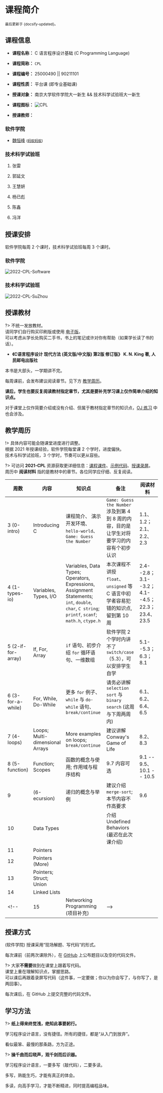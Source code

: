 # 课程简介

<small>最后更新于 {docsify-updated}。</small>

## 课程信息

- **课程名称：** C 语言程序设计基础 (C Programming Language)

- **课程简称：** `CPL`

- **课程编号：** $25000490$ || $90211101$

- **课程性质：** 平台课 (即专业基础课)

- **授课对象：** 南京大学软件学院大一新生 && 技术科学试验班大一新生

- **课程图标：** ![CPL](.assets/images/C_Programming_Language.svg ':size=50')

- **授课教师：**

<!-- tabs:start -->

### **软件学院**

- [魏恒峰](https://hengxin.github.io/) <small>([蚂蚁蚂蚁](https://www.bilibili.com/video/BV16y4y1Y7u6))</small>

### **技术科学试验班**

1. 张雷

2. 郭延文

3. 王慧妍

4. 杨已彪

5. 陈鑫

6. 冯洋

<!-- tabs:end -->

## 授课安排
软件学院每周 $2$ 个课时，技术科学试验班每周 $3$ 个课时。

<!-- tabs:start -->

### **软件学院**

![2022-CPL-Software](.assets/images/2022-CPL-Software.svg ':size=60%')

### **技术科学试验班**

![2022-CPL-SuZhou](.assets/images/2022-CPL-SuZhou.svg ':size=60%')

<!-- tabs:end -->

## 授课教材

?> 不统一发放教材。</br>
请同学们自行购买印刷版或使用 [电子版](resources?id=电子书籍)。</br>
可以考虑从学长处购买二手书，书上的笔记或许对你有帮助（如果学长读了书的话）。<br>

- **《C语言程序设计 现代方法 (英文版/中文版) 第2版 修订版》 K. N. King 著, 人民邮电出版社**

本书是大部头，一学期讲不完。

每周课前，会发布建议阅读章节。见下方 [教学周历](intro?id=教学周历)。

**课后，学生也要反复阅读教材指定章节，尤其是要补充学习课上仅作简单介绍的知识点。**

对于课堂上仅作简要介绍或没有介绍、但属于教材指定章节的知识点，[OJ 练习](problemset) 中也会涉及。

## 教学周历

!> 具体内容可能会随课堂进度进行调整。</br>
根据 2021 年授课经验，软件学院每堂课 $2$ 个学时，进度偏快。</br>
技术与科学试验班，$3$ 个学时，节奏可以更从容些。

?> 可访问 **2021-CPL** 资源获取更详细信息：[课程课件](resources?id=课程课件)、[示例代码](resources?id=课程代码仓库)、[授课录屏](resources?id=视频资源)。</br>
周历中 **阅读材料** 指的是教材中的章节。各位同学应仔细、反复阅读。

| 周数 | 内容 | 知识点 | 备注 | 阅读材料 |
| ----- | ----- | ----- | ----- | ----- |
| 3 (0-intro) | Introducing C | 课程简介、 演示开发环境、`hello-world`、 `Game: Guess the Number` | `Game: Guess the Number` 涉及到第 4 到 8 周的内容，目的是让学生对将要学习的内容有个初步认识 | 1.1、1.2；2.1、2.2、2.3|
| 4 (1-types-io) | Variables, Types, I/O | Variables, Data Types; Operators, Expressions, Assignment Statements; `int`, `double`, `char`, `C string`; `printf`, `scanf`; `math.h`, `ctype.h` | 本次课程不讲授 `float`、`unsigned` 等 C 语言中初学者容易犯错的知识点, 留到第 10 周 | 2.4--2.8；3.1--3.2；4.1--4.5；22.3；23.4、23.5 |
| 5 (2-if-for-array) | If, For, Array | `if` 语句、初步介绍 `for` 循环语句、一维数组 | 软件学院 2 个学时内讲不了 `switch/case`（5.3），可以安排学生自学 | 5.1--5.3；6.3；8.1 |
| 6 (3-for-a-while) | For, While, Do-While | 更多 `for` 例子、`while` 与 `do-while` 语句、`break/continue` | 请务必讲解 `selection sort` 与 `binary search` (这周与下周两周内) | 6.1、6.2、6.4、6.5 |
| 7 (4-loops) | Loops; Multi-dimensional Arrays | More examples on loops; `break/continue`| 建议讲解 Conway's Game of Life | 8.2、8.3 |
| 8 (5-function) | Function; Scopes | 函数的概念与使用; 作用域与程序结构 | 9.7 内容可选 | 9.1 -- 9.5、10.1 -- 10.5 |
| 9 | (6-ecursion) | 递归的概念与举例 | 建议介绍 `merge-sort`; 本节内容不作高要求 | 9.6 |
| 10 | Data Types | | 介绍 Undefined Behaviors (最迟在此次课介绍) | |
| 11 | Pointers | | | |
| 12 | Pointers (More) | | | |
| 13 | Pointers; Struct; Union | | | |
| 14 | Linked Lists | | | |
<!-- | 15 | Networking Programming (项目补充) | -->

## 授课方式

(软件学院) 授课采用“现场解题、写代码”的形式。

每次课前（前两次课除外），在 [GitHub](resources?id=课程代码) 上公布题目以及空的代码文件。

?> 大家**不需要**做到在课堂上跟着写代码。<br>
课堂上重在理解知识点，掌握思路。<br>
可以课后再跟着录屏写代码（这件事，一定要做；你以为你会写了，与你写了，是两回事）。

每次课后，在 GitHub 上提交完整的代码文件。

## 学习方法

?> **纸上得来终觉浅，绝知此事要躬行。**

学习程序设计语言，没有捷径。所有的捷径，都是“从入门到放弃”。

看似最笨、最慢的那条路，方为正途。

?> **操千曲而后晓声，观千剑而后识器。**

学习程序设计语言，一要多写（敲代码），二要多读。

多写，熟能生巧，才能有真正的体会。

多读，向高手学习，才能不断精进，同时提高编程品味。
